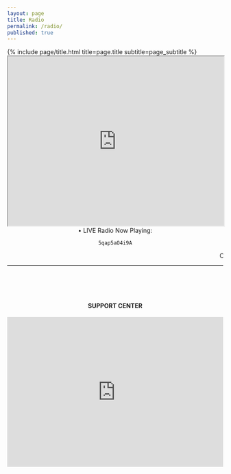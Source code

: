```yaml
---
layout: page
title: Radio
permalink: /radio/
published: true
---
```


<div class="page" markdown="1">
{% include page/title.html title=page.title subtitle=page_subtitle %}

<iframe src="https://detalk.muxsites.com/colorchanging" width="100%" height="396px"></iframe>

<center>• LIVE Radio Now Playing:

~~~
5qap5aO4i9A
~~~

<marquee>ChilledCow : LoFi Compilation 2021</marquee>
<div data-video="5qap5aO4i9A"
         data-autoplay="1"
         data-loop="0"
         id="youtube-audio">
</div>
<script src="https://www.youtube.com/iframe_api"></script>
<script src="https://cdn.rawgit.com/labnol/files/master/yt.js"></script>
<hr>
<br />
<br />
<br />
<h4>SUPPORT CENTER</h4>
<iframe src="https://discord.com/widget?id=774638414976909333&theme=dark" width="100%" height="350" allowtransparency="true" frameborder="0" sandbox="allow-popups allow-popups-to-escape-sandbox allow-same-origin allow-scripts"></iframe>
</center>
